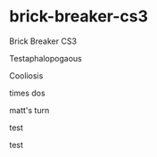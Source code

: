 brick-breaker-cs3
=================

Brick Breaker CS3

Testaphalopogaous

Cooliosis

times dos

matt's turn

test

test